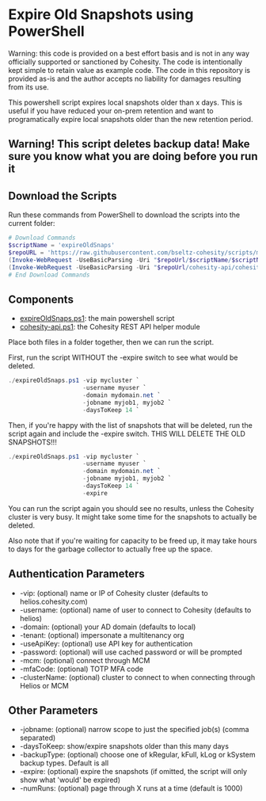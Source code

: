 # Expire Old Snapshots using PowerShell

Warning: this code is provided on a best effort basis and is not in any way officially supported or sanctioned by Cohesity. The code is intentionally kept simple to retain value as example code. The code in this repository is provided as-is and the author accepts no liability for damages resulting from its use.

This powershell script expires local snapshots older than x days. This is useful if you have reduced your on-prem retention and want to programatically expire local snapshots older than the new retention period.

## Warning! This script deletes backup data! Make sure you know what you are doing before you run it

## Download the Scripts

Run these commands from PowerShell to download the scripts into the current folder:

```powershell
# Download Commands
$scriptName = 'expireOldSnaps'
$repoURL = 'https://raw.githubusercontent.com/bseltz-cohesity/scripts/master/powershell'
(Invoke-WebRequest -UseBasicParsing -Uri "$repoUrl/$scriptName/$scriptName.ps1").content | Out-File "$scriptName.ps1"; (Get-Content "$scriptName.ps1") | Set-Content "$scriptName.ps1"
(Invoke-WebRequest -UseBasicParsing -Uri "$repoUrl/cohesity-api/cohesity-api.ps1").content | Out-File cohesity-api.ps1; (Get-Content cohesity-api.ps1) | Set-Content cohesity-api.ps1
# End Download Commands
```

## Components

* [expireOldSnaps.ps1](https://raw.githubusercontent.com/bseltz-cohesity/scripts/master/powershell/expireOldSnaps/expireOldSnaps.ps1): the main powershell script
* [cohesity-api.ps1](https://raw.githubusercontent.com/bseltz-cohesity/scripts/master/powershell/cohesity-api/cohesity-api.ps1): the Cohesity REST API helper module

Place both files in a folder together, then we can run the script.

First, run the script WITHOUT the -expire switch to see what would be deleted.

```powershell
./expireOldSnaps.ps1 -vip mycluster `
                     -username myuser `
                     -domain mydomain.net `
                     -jobname myjob1, myjob2 `
                     -daysToKeep 14 `
```

Then, if you're happy with the list of snapshots that will be deleted, run the script again and include the -expire switch. THIS WILL DELETE THE OLD SNAPSHOTS!!!

```powershell
./expireOldSnaps.ps1 -vip mycluster `
                     -username myuser `
                     -domain mydomain.net `
                     -jobname myjob1, myjob2 `
                     -daysToKeep 14 `
                     -expire
```

You can run the script again you should see no results, unless the Cohesity cluster is very busy. It might take some time for the snapshots to actually be deleted.

Also note that if you're waiting for capacity to be freed up, it may take hours to days for the garbage collector to actually free up the space.

## Authentication Parameters

* -vip: (optional) name or IP of Cohesity cluster (defaults to helios.cohesity.com)
* -username: (optional) name of user to connect to Cohesity (defaults to helios)
* -domain: (optional) your AD domain (defaults to local)
* -tenant: (optional) impersonate a multitenancy org
* -useApiKey: (optional) use API key for authentication
* -password: (optional) will use cached password or will be prompted
* -mcm: (optional) connect through MCM
* -mfaCode: (optional) TOTP MFA code
* -clusterName: (optional) cluster to connect to when connecting through Helios or MCM

## Other Parameters

* -jobname: (optional) narrow scope to just the specified job(s) (comma separated)
* -daysToKeep: show/expire snapshots older than this many days
* -backupType: (optional) choose one of kRegular, kFull, kLog or kSystem backup types. Default is all
* -expire: (optional) expire the snapshots (if omitted, the script will only show what 'would' be expired)
* -numRuns: (optional) page through X runs at a time (default is 1000)
